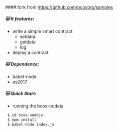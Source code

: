 ####:fork from https://github.com/bcosorg/samples

##### :cat: It features:
- write a simple smart contract
    - setdata
    - getdata
    - log
- deploy a contract

##### :cat: Dependence:
- babel-node
- es2017

##### :cat: Quick Start:
- running the bcos-nodejs

``` sh
 $ cd bcos-nodejs
 $ npm install
 $ babel-node index.js
```

